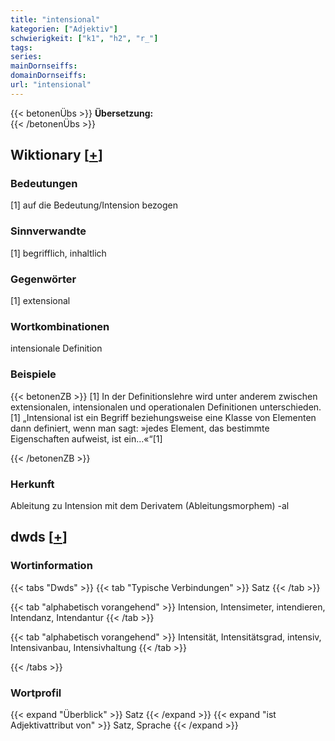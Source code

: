 ```yaml
---
title: "intensional"
kategorien: ["Adjektiv"]
schwierigkeit: ["k1", "h2", "r_"]
tags:
series:
mainDornseiffs:
domainDornseiffs:
url: "intensional"
---
```


{{< betonenÜbs >}}
**Übersetzung:**  
{{< /betonenÜbs >}}

## Wiktionary [[+](https://de.wiktionary.org/wiki/intensional)]

### Bedeutungen
[1] auf die Bedeutung/Intension bezogen  

### Sinnverwandte
[1] begrifflich, inhaltlich  

### Gegenwörter
[1] extensional  

### Wortkombinationen
intensionale Definition  

### Beispiele
{{< betonenZB >}}
[1] In der Definitionslehre wird unter anderem zwischen extensionalen, intensionalen und operationalen Definitionen unterschieden.  
[1] „Intensional ist ein Begriff beziehungsweise eine Klasse von Elementen dann definiert, wenn man sagt: »jedes Element, das bestimmte Eigenschaften aufweist, ist ein…«“[1]  

{{< /betonenZB >}}
### Herkunft
Ableitung zu Intension mit dem Derivatem (Ableitungsmorphem) -al  



## dwds [[+](https://www.dwds.de/wb/intensional)]

### Wortinformation
{{< tabs "Dwds" >}}
{{< tab "Typische Verbindungen" >}}
Satz
{{< /tab >}}

{{< tab "alphabetisch vorangehend" >}}
Intension, Intensimeter, intendieren, Intendanz, Intendantur
{{< /tab >}}

{{< tab "alphabetisch vorangehend" >}}
Intensität, Intensitätsgrad, intensiv, Intensivanbau, Intensivhaltung
{{< /tab >}}

{{< /tabs >}}

### Wortprofil
{{< expand "Überblick" >}} Satz {{< /expand >}}
{{< expand "ist Adjektivattribut von" >}} Satz, Sprache {{< /expand >}}

